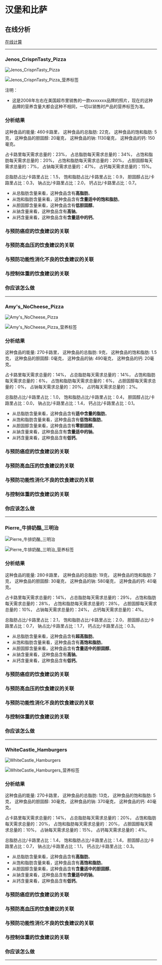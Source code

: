 # 汉堡和比萨

## 在线分析

[在线计算](https://jsfiddle.net/quanbinn/f6y5jb8p/)

--------------------

### Jenos_CrispnTasty_Pizza

![Jenos_CrispnTasty_Pizza](/images/加工食品的分析/汉堡和比萨/Jenos_CrispnTasty_Pizza.jpg)

![Jenos_CrispnTasty_Pizza_营养标签](/images/加工食品的分析/汉堡和比萨/Jenos_CrispnTasty_Pizza_营养标签.jpg)

注明：

- 这是2008年左右在美国超市里销售的一款xxxxxxx品牌的照片，现在的这种品牌的营养含量大都会这种不相同，一切以销售时产品的营养标签为准。

### 分析结果

这种食品的能量: 460卡路里， 这种食品的总脂肪: 22克， 这种食品的饱和脂肪: 5克， 这种食品的胆固醇: 20毫克， 这种食品的钠: 1130毫克， 这种食品的钙: 150毫克。

占卡路里每天需求总量的：23%， 占总脂肪每天需求总量的：34%， 占饱和脂肪每天需求总量的：20%， 占饱和脂肪每天需求总量的：20%， 占胆固醇每天需求总量的：7%， 占钠每天需求总量的：47%， 占钙每天需求总量的：15%。

总脂肪占比/卡路里占比：1.5， 饱和脂肪占比/卡路里占比：0.9， 胆固醇占比/卡路里占比：0.3， 钠占比/卡路里占比：2.0， 钙占比/卡路里占比：0.7。

- 从总脂肪含量来看，这种食品含有**高脂肪**。
- 从饱和脂肪含量来看，这种食品含有**含量适中的饱和脂肪**。
- 从胆固醇含量来看，这种食品含有**低胆固醇**。
- 从钠含量来看，这种食品含有**高钠**。
- 从钙含量来看，这种食品含有**含量适中的钙**。

### 与预防癌症的饮食建议的关联

### 与预防高血压的饮食建议的关联

### 与预防功能性消化不良的饮食建议的关联

### 与控制体重的饮食建议的关联

### 你应该怎么做

---------------------

### Amy's_NoCheese_Pizza

![Amy's_NoCheese_Pizza](/images/加工食品的分析/汉堡和比萨/Amy's_NoCheese_Pizza.jpg)

![Amy's_NoCheese_Pizza_营养标签](/images/加工食品的分析/汉堡和比萨/Amy's_NoCheese_Pizza_营养标签.jpg)

### 分析结果

这种食品的能量: 270卡路里， 这种食品的总脂肪: 9克， 这种食品的饱和脂肪: 1.5克， 这种食品的胆固醇: 0毫克， 这种食品的钠: 490毫克， 这种食品的钙: 20毫克。

占卡路里每天需求总量的：14%， 占总脂肪每天需求总量的：14%， 占饱和脂肪每天需求总量的：6%， 占饱和脂肪每天需求总量的：6%， 占胆固醇每天需求总量的：0%， 占钠每天需求总量的：20%， 占钙每天需求总量的：2%。

总脂肪占比/卡路里占比：1.0， 饱和脂肪占比/卡路里占比：0.4， 胆固醇占比/卡路里占比：0.0， 钠占比/卡路里占比：1.4， 钙占比/卡路里占比：0.1。

- 从总脂肪含量来看，这种食品含有**适中含量的脂肪**。
- 从饱和脂肪含量来看，这种食品含有**低饱和脂肪**。
- 从胆固醇含量来看，这种食品含有**零胆固醇**。
- 从钠含量来看，这种食品含有**含量适中的钠**。
- 从钙含量来看，这种食品含有**低钙**。

### 与预防癌症的饮食建议的关联

### 与预防高血压的饮食建议的关联

### 与预防功能性消化不良的饮食建议的关联

### 与控制体重的饮食建议的关联

### 你应该怎么做

---------------------

### Pierre_牛排奶酪_三明治

![Pierre_牛排奶酪_三明治](/images/加工食品的分析/汉堡和比萨/Pierre_牛排奶酪_三明治.jpg)

![Pierre_牛排奶酪_三明治_营养标签](/images/加工食品的分析/汉堡和比萨/Pierre_牛排奶酪_三明治_营养标签.jpg)

### 分析结果

这种食品的能量: 280卡路里， 这种食品的总脂肪: 19克， 这种食品的饱和脂肪: 7克， 这种食品的胆固醇: 30毫克， 这种食品的钠: 580毫克， 这种食品的钙: 40毫克。

占卡路里每天需求总量的：14%， 占总脂肪每天需求总量的：29%， 占饱和脂肪每天需求总量的：28%， 占饱和脂肪每天需求总量的：28%， 占胆固醇每天需求总量的：10%， 占钠每天需求总量的：24%， 占钙每天需求总量的：4%。

总脂肪占比/卡路里占比：2.1， 饱和脂肪占比/卡路里占比：2.0， 胆固醇占比/卡路里占比：0.7， 钠占比/卡路里占比：1.7， 钙占比/卡路里占比：0.3。

- 从总脂肪含量来看，这种食品含有**超高脂肪**。
- 从饱和脂肪含量来看，这种食品含有**高饱和脂肪**。
- 从胆固醇含量来看，这种食品含有**含量适中的胆固醇**。
- 从钠含量来看，这种食品含有**高钠**。
- 从钙含量来看，这种食品含有**低钙**。

### 与预防癌症的饮食建议的关联

### 与预防高血压的饮食建议的关联

### 与预防功能性消化不良的饮食建议的关联

### 与控制体重的饮食建议的关联

### 你应该怎么做

---------------------

### WhiteCastle_Hamburgers

![WhiteCastle_Hamburgers](/images/加工食品的分析/汉堡和比萨/WhiteCastle_Hamburgers.jpg)

![WhiteCastle_Hamburgers_营养标签](/images/加工食品的分析/汉堡和比萨/WhiteCastle_Hamburgers_营养标签.jpg)

### 分析结果

这种食品的能量: 270卡路里， 这种食品的总脂肪: 13克， 这种食品的饱和脂肪: 5克， 这种食品的胆固醇: 30毫克， 这种食品的钠: 370毫克， 这种食品的钙: 40毫克。

占卡路里每天需求总量的：14%， 占总脂肪每天需求总量的：20%， 占饱和脂肪每天需求总量的：20%， 占饱和脂肪每天需求总量的：20%， 占胆固醇每天需求总量的：10%， 占钠每天需求总量的：15%， 占钙每天需求总量的：4%。

总脂肪占比/卡路里占比：1.4， 饱和脂肪占比/卡路里占比：1.4， 胆固醇占比/卡路里占比：0.7， 钠占比/卡路里占比：1.1， 钙占比/卡路里占比：0.3。

- 从总脂肪含量来看，这种食品含有**高脂肪**。
- 从饱和脂肪含量来看，这种食品含有**高饱和脂肪**。
- 从胆固醇含量来看，这种食品含有**含量适中的胆固醇**。
- 从钠含量来看，这种食品含有**含量适中的钠**。
- 从钙含量来看，这种食品含有**低钙**。

### 与预防癌症的饮食建议的关联

### 与预防高血压的饮食建议的关联

### 与预防功能性消化不良的饮食建议的关联

### 与控制体重的饮食建议的关联

### 你应该怎么做

---------------------


